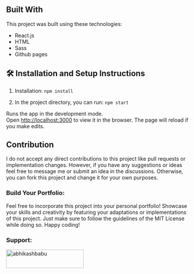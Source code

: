 ## Built With
This project was built using these technologies:
- React.js
- HTML
- Sass
- Github pages

## 🛠 Installation and Setup Instructions
1. Installation: `npm install`

2. In the project directory, you can run: `npm start`

Runs the app in the development mode.\
Open [http://localhost:3000](http://localhost:3000) to view it in the browser.
The page will reload if you make edits.

## Contribution
I do not accept any direct contributions to this project like pull requests or implementation changes. However, if you have any suggestions or ideas feel free to message me or submit an idea in the discussions. Otherwise, you can fork this project and change it for your own purposes.


### Build Your Portfolio:
Feel free to incorporate this project into your personal portfolio! Showcase your skills and creativity by featuring your adaptations or implementations of this project. Just make sure to follow the guidelines of the MIT License while doing so.
Happy coding!
<h3 align="left">Support:</h3>
<p><a href="https://www.buymeacoffee.com/abhikashbabu"> <img align="left" src="https://cdn.buymeacoffee.com/buttons/v2/default-yellow.png" height="50" width="210" alt="abhikashbabu" /></a></p>

